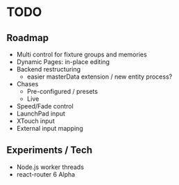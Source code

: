 # TODO

## Roadmap

- Multi control for fixture groups and memories
- Dynamic Pages: in-place editing
- Backend restructuring
  - easier masterData extension / new entity process?
- Chases
  - Pre-configured / presets
  - Live
- Speed/Fade control
- LaunchPad input
- XTouch input
- External input mapping

## Experiments / Tech

- Node.js worker threads
- react-router 6 Alpha
